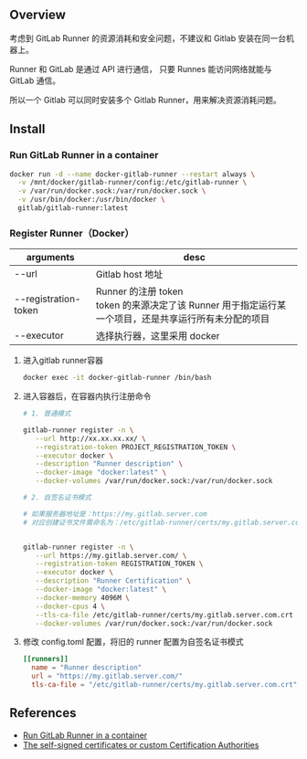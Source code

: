 ## Overview

考虑到 GitLab Runner 的资源消耗和安全问题，不建议和 Gitlab 安装在同一台机器上。

Runner 和 GitLab 是通过 API 进行通信， 只要 Runnes 能访问网络就能与 GitLab 通信。

所以一个 Gitlab 可以同时安装多个 Gitlab Runner，用来解决资源消耗问题。

## Install

### Run GitLab Runner in a container

```bash
docker run -d --name docker-gitlab-runner --restart always \
  -v /mnt/docker/gitlab-runner/config:/etc/gitlab-runner \
  -v /var/run/docker.sock:/var/run/docker.sock \
  -v /usr/bin/docker:/usr/bin/docker \
  gitlab/gitlab-runner:latest
```

### Register Runner（Docker）

| arguments            | desc                                                         |
| -------------------- | ------------------------------------------------------------ |
| --url                | Gitlab host 地址                                             |
| --registration-token | Runner 的注册 token<br />token 的来源决定了该 Runner 用于指定运行某一个项目，还是共享运行所有未分配的项目 |
| --executor           | 选择执行器，这里采用 docker                                  |
1. 进入gitlab runner容器

   ```bash
   docker exec -it docker-gitlab-runner /bin/bash
   ```

2. 进入容器后，在容器内执行注册命令

   ```bash
   # 1. 普通模式
   
   gitlab-runner register -n \
      --url http://xx.xx.xx.xx/ \
      --registration-token PROJECT_REGISTRATION_TOKEN \
      --executor docker \
      --description "Runner description" \
      --docker-image "docker:latest" \
      --docker-volumes /var/run/docker.sock:/var/run/docker.sock
   ```
   
   ```bash
   # 2. 自签名证书模式

   # 如果服务器地址是：https://my.gitlab.server.com
   # 对应创建证书文件需命名为：/etc/gitlab-runner/certs/my.gitlab.server.com.crt
   
   
   gitlab-runner register -n \
      --url https://my.gitlab.server.com/ \
      --registration-token REGISTRATION_TOKEN \
      --executor docker \
      --description "Runner Certification" \
      --docker-image "docker:latest" \
      --docker-memory 4096M \
      --docker-cpus 4 \
      --tls-ca-file /etc/gitlab-runner/certs/my.gitlab.server.com.crt \
      --docker-volumes /var/run/docker.sock:/var/run/docker.sock
   ```
    
3. 修改 config.toml 配置，将旧的 runner 配置为自签名证书模式

    ```toml
    [[runners]]
      name = "Runner description"
      url = "https://my.gitlab.server.com/"
      tls-ca-file = "/etc/gitlab-runner/certs/my.gitlab.server.com.crt"
    ```

## References

- [Run GitLab Runner in a container](https://gitlab.com/gitlab-org/gitlab-runner/blob/master/docs/install/docker.md)
- [The self-signed certificates or custom Certification Authorities](https://docs.gitlab.com/runner/configuration/tls-self-signed.html)
